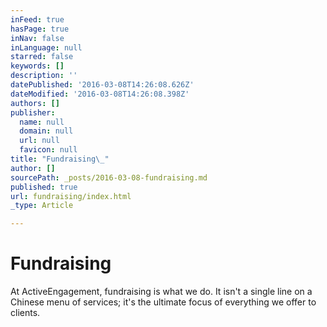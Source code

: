 ```yaml
---
inFeed: true
hasPage: true
inNav: false
inLanguage: null
starred: false
keywords: []
description: ''
datePublished: '2016-03-08T14:26:08.626Z'
dateModified: '2016-03-08T14:26:08.398Z'
authors: []
publisher:
  name: null
  domain: null
  url: null
  favicon: null
title: "Fundraising\_"
author: []
sourcePath: _posts/2016-03-08-fundraising.md
published: true
url: fundraising/index.html
_type: Article

---
```

# Fundraising 

At ActiveEngagement, fundraising is what we do. It isn't a single line on a Chinese menu of services; it's the ultimate focus of everything we offer to clients.